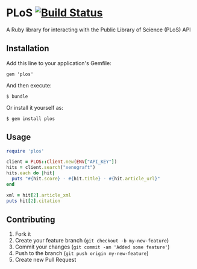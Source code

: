 # PLoS [![Build Status](https://travis-ci.org/cpetersen/plos.png?branch=master)](https://travis-ci.org/cpetersen/plos)

A Ruby library for interacting with the Public Library of Science (PLoS) API

## Installation

Add this line to your application's Gemfile:

    gem 'plos'

And then execute:

    $ bundle

Or install it yourself as:

    $ gem install plos

## Usage

```ruby
require 'plos'

client = PLOS::Client.new(ENV["API_KEY"])
hits = client.search("xenograft")
hits.each do |hit|
  puts "#{hit.score} - #{hit.title} - #{hit.article_url}"
end

xml = hit[2].article_xml
puts hit[2].citation
```

## Contributing

1. Fork it
2. Create your feature branch (`git checkout -b my-new-feature`)
3. Commit your changes (`git commit -am 'Added some feature'`)
4. Push to the branch (`git push origin my-new-feature`)
5. Create new Pull Request
